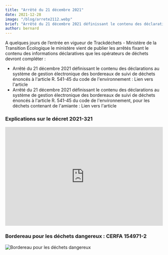 ```yaml
---
title: "Arrêté du 21 décembre 2021"
date: 2021-12-28
image: "/blog/arrete2112.webp"
brief: "Arrêté du 21 décembre 2021 définissant le contenu des déclarations au système de gestion électronique des bordereaux de suivi de déchets"
author: bernard
---
```

A quelques jours de l’entrée en vigueur de Trackdéchets - Ministère de la Transition Écologique le ministère vient de publier les arrêtés fixant le contenu des informations déclaratives que les opérateurs de déchets devront compléter :

- Arrêté du 21 décembre 2021 définissant le contenu des déclarations au système de gestion électronique des bordereaux de suivi de déchets énoncés à l'article R. 541-45 du code de l'environnement : Lien vers l'article
- Arrêté du 21 décembre 2021 définissant le contenu des déclarations au système de gestion électronique des bordereaux de suivi de déchets énoncés à l'article R. 541-45 du code de l'environnement, pour les déchets contenant de l'amiante : Lien vers l'article

### Explications sur le décret 2021-321

<div style="width: 100%;">
<iframe width="560" height="315" src="https://www.youtube.com/embed/RWhTZ04FGaI" title="Arrêté du 21 décembre 2021" frameborder="0" allow="accelerometer; autoplay; clipboard-write; encrypted-media; gyroscope; picture-in-picture; web-share" width="640" height="360" style="max-width:100%; margin-inline: auto;"  allowfullscreen></iframe>
</div>

### Bordereau pour les déchets dangereux : CERFA 154971-2

![Bordereau pour les déchets dangereux](/blog/bordereau_dd.jpg)
